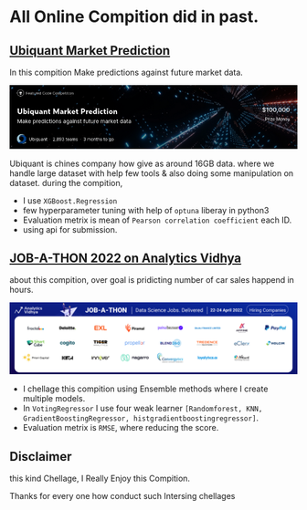 # All Online Compition did in past.
## [Ubiquant Market Prediction](https://www.kaggle.com/competitions/ubiquant-market-prediction/overview/description) 
In this compition Make predictions against future market data.

<img src='./all_image/Ubiquant Market Prediction Kaggle.png'>


Ubiquant is chines company how give as around 16GB data.
where we handle large dataset with help few tools & also doing some manipulation on dataset.
during the compition, 

* I use `XGBoost.Regression`
* few hyperparameter tuning with help of `optuna` liberay in python3
* Evaluation metrix is mean of `Pearson correlation coefficient` each ID.
* using api for submission.

## [JOB-A-THON 2022 on Analytics Vidhya](https://datahack.analyticsvidhya.com/contest/job-a-thon-april-2022/)
about this compition, over goal is pridicting number of car sales happend in hours.


<img src='./all_image/analytic vidia.png'>

* I chellage this compition using Ensemble methods where I create multiple models.
* In `VotingRegressor` I use four weak learner `[Randomforest, KNN, GradientBoostingRegressor, histgradientboostingregressor]`.
* Evaluation metrix is `RMSE`, where reducing the score.



## Disclaimer
this kind Chellage, I  Really Enjoy this Compition.

Thanks  for every one how conduct such Intersing chellages